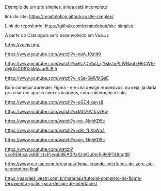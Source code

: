
Exemplo de um site simples, ainda está incompleto

link do site: https://renatolobojr.github.io/site-simples/

Link do repositório: https://github.com/renatolobojr/site-simples


A parte do Cataloguia será desenvolvido em Vue.Js

https://vuejs.org/

https://www.youtube.com/watch?v=npA_f0ztIt0

https://www.youtube.com/watch?v=Rz7D51uU_gY&list=PLWNaqtzH6CWR-dykXeDD5XmMzJur9JBIh

https://www.youtube.com/watch?v=cSa-SMVMGsE


Bom começar aprender Figma - ele cria design reponsivos, ou seja, 
já daria pra criar um app só com as imagens, com a interação e links.

https://www.youtube.com/watch?v=oGD4ixajvs8

https://www.youtube.com/watch?v=MG70VTqzrEw

https://www.youtube.com/watch?v=vg-INqhKD5c

https://www.youtube.com/watch?v=s9r_fLXbWn4

https://www.youtube.com/watch?v=vg-INqhKD5c

https://www.youtube.com/watch?v=oGD4ixajvs8&list=PLwgL9IEA0PxXzmOu0crRl9l6PT46nqtI9

https://www.cursae.com.br/cursos/figma-criando-interfaces-do-zero-ate-o-prototipo-final

https://gabrielsilvestri.com.br/materiais/tutorial-completo-de-figma-ferramenta-gratis-para-design-de-interfaces/


